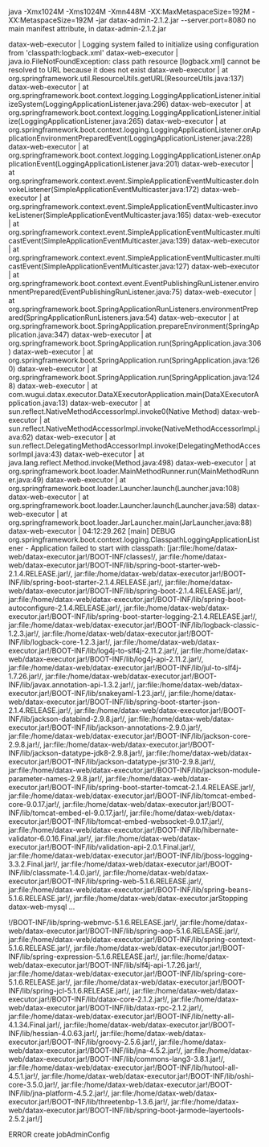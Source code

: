 java -Xmx1024M -Xms1024M -Xmn448M -XX:MaxMetaspaceSize=192M -XX:MetaspaceSize=192M -jar datax-admin-2.1.2.jar --server.port=8080
no main manifest attribute, in datax-admin-2.1.2.jar



datax-web-executor    | Logging system failed to initialize using configuration from 'classpath:logback.xml'
datax-web-executor    | java.io.FileNotFoundException: class path resource [logback.xml] cannot be resolved to URL because it does not exist
datax-web-executor    |         at org.springframework.util.ResourceUtils.getURL(ResourceUtils.java:137)
datax-web-executor    |         at org.springframework.boot.context.logging.LoggingApplicationListener.initializeSystem(LoggingApplicationListener.java:296)
datax-web-executor    |         at org.springframework.boot.context.logging.LoggingApplicationListener.initialize(LoggingApplicationListener.java:265)
datax-web-executor    |         at org.springframework.boot.context.logging.LoggingApplicationListener.onApplicationEnvironmentPreparedEvent(LoggingApplicationListener.java:228)
datax-web-executor    |         at org.springframework.boot.context.logging.LoggingApplicationListener.onApplicationEvent(LoggingApplicationListener.java:201)
datax-web-executor    |         at org.springframework.context.event.SimpleApplicationEventMulticaster.doInvokeListener(SimpleApplicationEventMulticaster.java:172)
datax-web-executor    |         at org.springframework.context.event.SimpleApplicationEventMulticaster.invokeListener(SimpleApplicationEventMulticaster.java:165)
datax-web-executor    |         at org.springframework.context.event.SimpleApplicationEventMulticaster.multicastEvent(SimpleApplicationEventMulticaster.java:139)
datax-web-executor    |         at org.springframework.context.event.SimpleApplicationEventMulticaster.multicastEvent(SimpleApplicationEventMulticaster.java:127)
datax-web-executor    |         at org.springframework.boot.context.event.EventPublishingRunListener.environmentPrepared(EventPublishingRunListener.java:75)
datax-web-executor    |         at org.springframework.boot.SpringApplicationRunListeners.environmentPrepared(SpringApplicationRunListeners.java:54)
datax-web-executor    |         at org.springframework.boot.SpringApplication.prepareEnvironment(SpringApplication.java:347)
datax-web-executor    |         at org.springframework.boot.SpringApplication.run(SpringApplication.java:306)
datax-web-executor    |         at org.springframework.boot.SpringApplication.run(SpringApplication.java:1260)
datax-web-executor    |         at org.springframework.boot.SpringApplication.run(SpringApplication.java:1248)
datax-web-executor    |         at com.wugui.datax.executor.DataXExecutorApplication.main(DataXExecutorApplication.java:13)
datax-web-executor    |         at sun.reflect.NativeMethodAccessorImpl.invoke0(Native Method)
datax-web-executor    |         at sun.reflect.NativeMethodAccessorImpl.invoke(NativeMethodAccessorImpl.java:62)
datax-web-executor    |         at sun.reflect.DelegatingMethodAccessorImpl.invoke(DelegatingMethodAccessorImpl.java:43)
datax-web-executor    |         at java.lang.reflect.Method.invoke(Method.java:498)
datax-web-executor    |         at org.springframework.boot.loader.MainMethodRunner.run(MainMethodRunner.java:49)
datax-web-executor    |         at org.springframework.boot.loader.Launcher.launch(Launcher.java:108)
datax-web-executor    |         at org.springframework.boot.loader.Launcher.launch(Launcher.java:58)
datax-web-executor    |         at org.springframework.boot.loader.JarLauncher.main(JarLauncher.java:88)
datax-web-executor    | 04:12:29.262 [main] DEBUG org.springframework.boot.context.logging.ClasspathLoggingApplicationListener - Application failed to start with classpath: [jar:file:/home/datax-web/datax-executor.jar!/BOOT-INF/classes!/, jar:file:/home/datax-web/datax-executor.jar!/BOOT-INF/lib/spring-boot-starter-web-2.1.4.RELEASE.jar!/, jar:file:/home/datax-web/datax-executor.jar!/BOOT-INF/lib/spring-boot-starter-2.1.4.RELEASE.jar!/, jar:file:/home/datax-web/datax-executor.jar!/BOOT-INF/lib/spring-boot-2.1.4.RELEASE.jar!/, jar:file:/home/datax-web/datax-executor.jar!/BOOT-INF/lib/spring-boot-autoconfigure-2.1.4.RELEASE.jar!/, jar:file:/home/datax-web/datax-executor.jar!/BOOT-INF/lib/spring-boot-starter-logging-2.1.4.RELEASE.jar!/, jar:file:/home/datax-web/datax-executor.jar!/BOOT-INF/lib/logback-classic-1.2.3.jar!/, jar:file:/home/datax-web/datax-executor.jar!/BOOT-INF/lib/logback-core-1.2.3.jar!/, jar:file:/home/datax-web/datax-executor.jar!/BOOT-INF/lib/log4j-to-slf4j-2.11.2.jar!/, jar:file:/home/datax-web/datax-executor.jar!/BOOT-INF/lib/log4j-api-2.11.2.jar!/, jar:file:/home/datax-web/datax-executor.jar!/BOOT-INF/lib/jul-to-slf4j-1.7.26.jar!/, jar:file:/home/datax-web/datax-executor.jar!/BOOT-INF/lib/javax.annotation-api-1.3.2.jar!/, jar:file:/home/datax-web/datax-executor.jar!/BOOT-INF/lib/snakeyaml-1.23.jar!/, jar:file:/home/datax-web/datax-executor.jar!/BOOT-INF/lib/spring-boot-starter-json-2.1.4.RELEASE.jar!/, jar:file:/home/datax-web/datax-executor.jar!/BOOT-INF/lib/jackson-databind-2.9.8.jar!/, jar:file:/home/datax-web/datax-executor.jar!/BOOT-INF/lib/jackson-annotations-2.9.0.jar!/, jar:file:/home/datax-web/datax-executor.jar!/BOOT-INF/lib/jackson-core-2.9.8.jar!/, jar:file:/home/datax-web/datax-executor.jar!/BOOT-INF/lib/jackson-datatype-jdk8-2.9.8.jar!/, jar:file:/home/datax-web/datax-executor.jar!/BOOT-INF/lib/jackson-datatype-jsr310-2.9.8.jar!/, jar:file:/home/datax-web/datax-executor.jar!/BOOT-INF/lib/jackson-module-parameter-names-2.9.8.jar!/, jar:file:/home/datax-web/datax-executor.jar!/BOOT-INF/lib/spring-boot-starter-tomcat-2.1.4.RELEASE.jar!/, jar:file:/home/datax-web/datax-executor.jar!/BOOT-INF/lib/tomcat-embed-core-9.0.17.jar!/, jar:file:/home/datax-web/datax-executor.jar!/BOOT-INF/lib/tomcat-embed-el-9.0.17.jar!/, jar:file:/home/datax-web/datax-executor.jar!/BOOT-INF/lib/tomcat-embed-websocket-9.0.17.jar!/, jar:file:/home/datax-web/datax-executor.jar!/BOOT-INF/lib/hibernate-validator-6.0.16.Final.jar!/, jar:file:/home/datax-web/datax-executor.jar!/BOOT-INF/lib/validation-api-2.0.1.Final.jar!/, jar:file:/home/datax-web/datax-executor.jar!/BOOT-INF/lib/jboss-logging-3.3.2.Final.jar!/, jar:file:/home/datax-web/datax-executor.jar!/BOOT-INF/lib/classmate-1.4.0.jar!/, jar:file:/home/datax-web/datax-executor.jar!/BOOT-INF/lib/spring-web-5.1.6.RELEASE.jar!/, jar:file:/home/datax-web/datax-executor.jar!/BOOT-INF/lib/spring-beans-5.1.6.RELEASE.jar!/, jar:file:/home/datax-web/datax-executor.jarStopping datax-web-mysql      ...

!/BOOT-INF/lib/spring-webmvc-5.1.6.RELEASE.jar!/, jar:file:/home/datax-web/datax-executor.jar!/BOOT-INF/lib/spring-aop-5.1.6.RELEASE.jar!/, jar:file:/home/datax-web/datax-executor.jar!/BOOT-INF/lib/spring-context-5.1.6.RELEASE.jar!/, jar:file:/home/datax-web/datax-executor.jar!/BOOT-INF/lib/spring-expression-5.1.6.RELEASE.jar!/, jar:file:/home/datax-web/datax-executor.jar!/BOOT-INF/lib/slf4j-api-1.7.26.jar!/, jar:file:/home/datax-web/datax-executor.jar!/BOOT-INF/lib/spring-core-5.1.6.RELEASE.jar!/, jar:file:/home/datax-web/datax-executor.jar!/BOOT-INF/lib/spring-jcl-5.1.6.RELEASE.jar!/, jar:file:/home/datax-web/datax-executor.jar!/BOOT-INF/lib/datax-core-2.1.2.jar!/, jar:file:/home/datax-web/datax-executor.jar!/BOOT-INF/lib/datax-rpc-2.1.2.jar!/, jar:file:/home/datax-web/datax-executor.jar!/BOOT-INF/lib/netty-all-4.1.34.Final.jar!/, jar:file:/home/datax-web/datax-executor.jar!/BOOT-INF/lib/hessian-4.0.63.jar!/, jar:file:/home/datax-web/datax-executor.jar!/BOOT-INF/lib/groovy-2.5.6.jar!/, jar:file:/home/datax-web/datax-executor.jar!/BOOT-INF/lib/jna-4.5.2.jar!/, jar:file:/home/datax-web/datax-executor.jar!/BOOT-INF/lib/commons-lang3-3.8.1.jar!/, jar:file:/home/datax-web/datax-executor.jar!/BOOT-INF/lib/hutool-all-4.5.1.jar!/, jar:file:/home/datax-web/datax-executor.jar!/BOOT-INF/lib/oshi-core-3.5.0.jar!/, jar:file:/home/datax-web/datax-executor.jar!/BOOT-INF/lib/jna-platform-4.5.2.jar!/, jar:file:/home/datax-web/datax-executor.jar!/BOOT-INF/lib/threetenbp-1.3.6.jar!/, jar:file:/home/datax-web/datax-executor.jar!/BOOT-INF/lib/spring-boot-jarmode-layertools-2.5.2.jar!/]


ERROR create jobAdminConfig